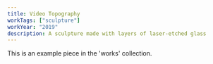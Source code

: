 ```yaml
---
title: Video Topography
workTags: ["sculpture"]
workYear: "2019"
description: A sculpture made with layers of laser-etched glass
---
```


This is an example piece in the 'works' collection.